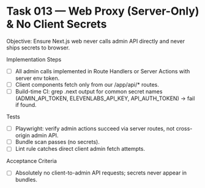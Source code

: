 # Task 013 — Web Proxy (Server-Only) & No Client Secrets

Objective: Ensure Next.js web never calls admin API directly and never ships secrets to browser.

Implementation Steps
- [ ] All admin calls implemented in Route Handlers or Server Actions with server env token.
- [ ] Client components fetch only from our /app/api/* routes.
- [ ] Build-time CI: grep .next output for common secret names (ADMIN_API_TOKEN, ELEVENLABS_API_KEY, API_AUTH_TOKEN) → fail if found.

Tests
- [ ] Playwright: verify admin actions succeed via server routes, not cross-origin admin API.
- [ ] Bundle scan passes (no secrets).
- [ ] Lint rule catches direct client admin fetch attempts.

Acceptance Criteria
- [ ] Absolutely no client-to-admin API requests; secrets never appear in bundles.
